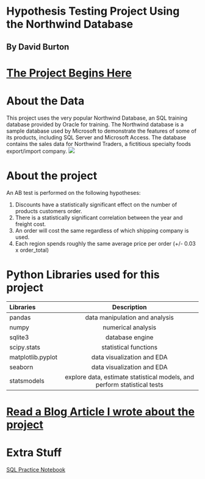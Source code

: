 # Hypothesis Testing Project Using the Northwind Database
## By David Burton

# [The Project Begins Here](project_notebook.ipynb)

# About the Data
This project uses the very popular Northwind Database, an SQL training database provided by Oracle for training.  The 
Northwind database is a sample database used by Microsoft to demonstrate the features of some of its products, including
SQL Server and Microsoft Access. The database contains the sales data for Northwind Traders, a fictitious specialty 
foods export/import company.
<img src='Northwind_ERD.png'>

# About the project
An AB test is performed on the following hypotheses:
1) Discounts have a statistically significant effect on the number of products customers order.
2) There is a statistically significant correlation between the year and freight cost.
3) An order will cost the same regardless of which shipping company is used.
4) Each region spends roughly the same average price per order (+/- 0.03 x order_total)

# Python Libraries used for this project
| Libraries         | Description                                                             |
| :---              |    :----:                                                               |
| pandas            | data manipulation and analysis                                          |
| numpy             | numerical analysis                                                      |
| sqlite3           | database engine                                                         |
| scipy.stats       | statistical functions                                                   |
| matplotlib.pyplot | data visualization and EDA                                              |
| seaborn           | data visualization and EDA                                              |
| statsmodels       | explore data, estimate statistical models, and perform statistical tests|

# [Read a Blog Article I wrote about the project](https://medium.com/@trvlingteacher/hypothesis-testing-9d1fdf28e232)

# Extra Stuff


[SQL Practice Notebook](additional_notebooks/SQLightPractice.ipynb)


